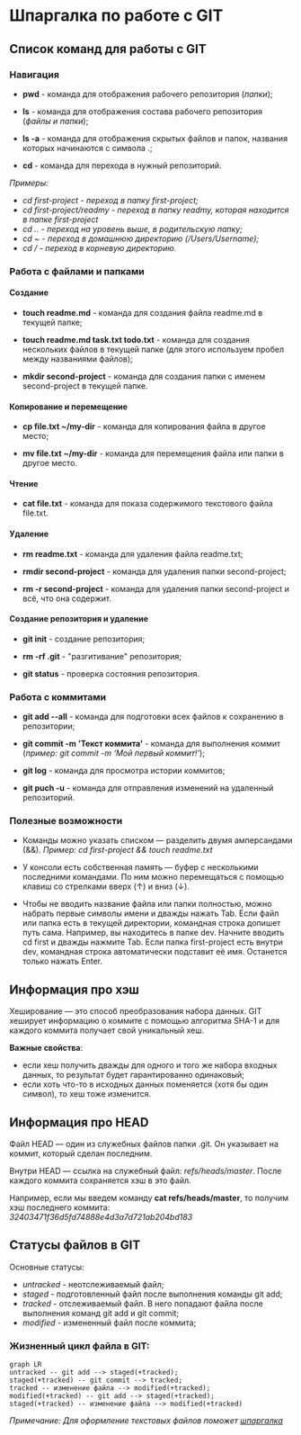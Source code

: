 # Шпаргалка по работе с GIT

## Список команд для работы с GIT

### Навигация
* **pwd** - команда для отображения рабочего репозитория (*папки*);

* **ls** - команда для отображения состава рабочего репозитория (*файлы и папки*);

* **ls -a** - команда для отображения скрытых файлов и папок, названия которых начинаются с символа .;

* **cd** - команда для перехода в нужный репозиторий.
 
*Примеры:* 
 - *cd first-project - переход в папку first-project;*
 - *cd first-project/readmy - переход в папку readmy, которая находится в папке first-project*
 - *cd .. - переход на уровень выше, в родительскую папку;*
 - *cd ~ - переход в домашнюю директорию (/Users/Username);*
 - *cd / - переход в корневую директорию.*

### Работа с файлами и папками
#### Создание
* **touch readme.md** - команда для создания файла readme.md в текущей папке;

* **touch readme.md task.txt todo.txt** - команда для создания нескольких файлов в текущей папке (для этого используем пробел между названиями файлов);

* **mkdir second-project** - команда для создания папки с именем second-project в текущей папке.

#### Копирование и перемещение
* **cp file.txt ~/my-dir** - команда для копирования файла в другое место;

* **mv file.txt ~/my-dir** - команда для перемещения файла или папки в другое место.

#### Чтение
* **cat file.txt** - команда для показа содержимого текстового файла file.txt.

#### Удаление
* **rm readme.txt** - команда для удаления файла readme.txt;

* **rmdir second-project** - команда для удаления папки second-project;

* **rm -r second-project** - команда для удаления папки second-project и всё, что она содержит.

#### Создание репозитория и удаление
* **git init** - создание репозитория; 

* **rm -rf .git** - "разгитивание" репозитория;

* **git status** - проверка состояния репозитория.

### Работа с коммитами
* **git add --all**  - команда для подготовки всех файлов к сохранению в репозитории;

* **git commit -m 'Текст коммита'** - команда для выполнения коммит (*пример: git commit -m ‘Мой первый коммит!’*);

* **git log** - команда для просмотра истории коммитов;

* **git puch -u** - команда для отправления изменений на удаленный репозиторий. 

### Полезные возможности
* Команды можно указать списком — разделить двумя амперсандами (&&). *Пример: cd first-project && touch readme.txt*

* У консоли есть собственная память — буфер с несколькими последними командами. По ним можно перемещаться с помощью клавиш со стрелками вверх (↑) и вниз (↓).

* Чтобы не вводить название файла или папки полностью, можно набрать первые символы имени и дважды нажать Tab. Если файл или папка есть в текущей директории, командная строка допишет путь сама. Например, вы находитесь в папке dev. Начните вводить cd first и дважды нажмите Tab. Если папка first-project есть внутри dev, командная строка автоматически подставит её имя. Останется только нажать Enter.

## Информация про хэш

Хеширование — это способ преобразования набора данных. GIT хеширует информацию о коммите с помощью алгоритма SHA-1 и для каждого коммита получает свой уникальный хеш.

**Важные свойства**:
* если хеш получить дважды для одного и того же набора входных данных, то результат будет гарантированно одинаковый;
* если хоть что-то в исходных данных поменяется (хотя бы один символ), то хеш тоже изменится.

## Информация про HEAD

Файл HEAD — один из служебных файлов папки .git. Он указывает на коммит, который сделан последним.

Внутри HEAD — ссылка на служебный файл: *refs/heads/master*. После каждого коммита сохраняется хэш в это файл.

Например, если мы введем команду **cat refs/heads/master**, то получим хэш последнего коммита:
*32403471f36d5fd74888e4d3a7d721ab204bd183*

## Статусы файлов в GIT

Основные статусы:
* *untracked* - неотслеживаемый файл;
* *staged* - подготовленный файл после выполнения команды git add;
* *tracked* - отслеживаемый файл. В него попадают файла после выполнения команд git add и git commit;
* *modified* - измененный файл после коммита;

### Жизненный цикл файла в GIT:

```mermaid
graph LR
untracked -- git add --> staged(+tracked);
staged(+tracked) -- git commit --> tracked;
tracked -- изменение файла --> modified(+tracked);
modified(+tracked) -- git add --> staged(+tracked);
staged(+tracked) -- изменение файла --> modified(+tracked)
```

*Примечание:
Для оформление текстовых файлов поможет [шпаргалка](https://gist.github.com/fomvasss/8dd8cd7f88c67a4e3727f9d39224a84c)*
